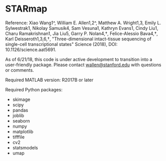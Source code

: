# STARmap

Reference: Xiao Wang1^, William E. Allen1,2^, Matthew A. Wright1,3, Emily L. Sylwestrak1, Nikolay Samusik4, Sam Vesuna1, Kathryn Evans1, Cindy Liu1, Charu Ramakrishnan1, Jia Liu5, Garry P. Nolan4,†, Felice-Alessio Bava4,†, Karl Deisseroth1,3,6,†, "Three-dimensional intact-tissue sequencing of single-cell transcriptional states" Science (2018), DOI: 10.1126/science.aat5691. 

As of 6/21/18, this code is under active development to transition into a user-friendly package. Please contact wallen@stanford.edu with questions or comments. 

Required MATLAB version: R2017B or later

Required Python packages:
- skimage
- scipy
- pandas
- joblib
- seaborn
- numpy
- matplotlib
- tifffile
- cv2
- statsmodels
- umap
